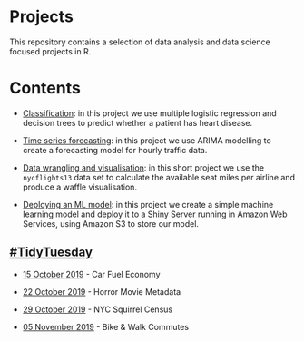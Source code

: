 # Projects

This repository contains a selection of data analysis and data science focused projects in R.

# Contents

* [Classification](https://github.com/Jamie3213/heart-disease-classification): in this project we use multiple logistic regression and decision trees to predict whether a patient has heart disease.

* [Time series forecasting](https://github.com/Jamie3213/traffic-time-series): in this project we use ARIMA modelling to create a forecasting model for hourly traffic data.

* [Data wrangling and visualisation](https://github.com/Jamie3213/available-seat-miles): in this short project we use the ```nycflights13``` data set to calculate the available seat miles per airline and produce a waffle visualisation.

* [Deploying an ML model](https://github.com/Jamie3213/shiny-model-deployment): in this project we create a simple machine learning model and deploy it to a Shiny Server running in Amazon Web Services, using Amazon S3 to store our model.



## [\#TidyTuesday](https://github.com/rfordatascience/tidytuesday)

* [15 October 2019](https://github.com/Jamie3213/TidyTuesday2019-10-15) - Car Fuel Economy

* [22 October 2019](https://github.com/Jamie3213/TidyTuesday2019-22-10) - Horror Movie Metadata

* [29 October 2019](https://github.com/Jamie3213/TidyTuesday2019-10-29) - NYC Squirrel Census

* [05 November 2019](https://github.com/Jamie3213/TidyTuesday2019-11-05) - Bike & Walk Commutes
